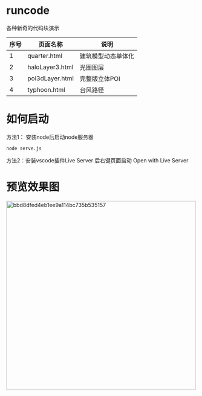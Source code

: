 # runcode

各种新奇的代码块演示

| 序号 | 页面名称            | 说明        |
|----|-----------------|-----------|
| 1  | quarter.html    | 建筑模型动态单体化 |
| 2  | haloLayer3.html | 光圈图层      |
| 3  | poi3dLayer.html | 完整版立体POI  |
| 4  | typhoon.html    | 台风路径      |


# 如何启动

方法1： 安装node后启动node服务器
```
node serve.js
```

方法2：安装vscode插件Live Server 后右键页面启动 Open with Live Server

# 预览效果图
<img width="501" alt="bbd8dfed4eb1ee9a114bc735b535157" src="https://github.com/user-attachments/assets/4151472e-d7da-470a-93ed-5d6c864eef44">
